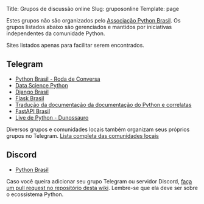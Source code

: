 Title: Grupos de discussão online
Slug: gruposonline
Template: page


Estes grupos não são organizados pelo [Associação Python Brasil](https://apyb.python.org.br/).
Os grupos listados abaixo são gerenciados e mantidos por iniciativas independentes da comunidade Python.

Sites listados apenas para facilitar serem encontrados.


## Telegram

- [Python Brasil - Roda de Conversa](https://t.me/pythonbr)
- [Data Science Python](https://t.me/datasciencepython)
- [Django Brasil](https://t.me/djangobrasil)
- [Flask Brasil](https://t.me/flaskbrasil)
- [Tradução da documentação da documentação do Python e correlatas](https://t.me/pybr_i18n)
- [FastAPI Brasil](https://t.me/fastapibr)
- [Live de Python - Dunossauro](https://t.me/livepython)

Diversos grupos e comunidades locais também organizam seus próprios grupos no Telegram.
[Lista completa das comunidades locais](/comunidades-locais)

## Discord

- [Python Brasil](https://discord.gg/TuENdUjwQX)

Caso você queira adicionar seu grupo Telegram ou servidor Discord, [faça um pull request no repositório desta wiki](https://github.com/pythonbrasil/wiki/). Lembre-se que ela deve ser sobre o ecossistema Python.
